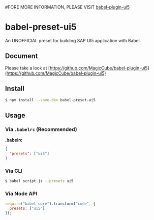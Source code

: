 #FORE MORE INFORMATION, PLEASE VISIT
[babel-plugin-ui5](https://github.com/MagicCube/babel-plugin-ui5)


# babel-preset-ui5
An UNOFFICIAL preset for building SAP UI5 application with Babel.



## Document
Please take a look at [https://github.com/MagicCube/babel-plugin-ui5](https://github.com/MagicCube/babel-plugin-ui5)

## Install

```sh
$ npm install --save-dev babel-preset-ui5
```

## Usage

### Via `.babelrc` (Recommended)

**.babelrc**

```json
{
  "presets": ["ui5"]
}
```

### Via CLI

```sh
$ babel script.js --presets ui5
```

### Via Node API

```javascript
require("babel-core").transform("code", {
  presets: ["ui5"]
});
```

